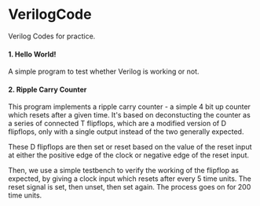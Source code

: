 # VerilogCode
Verilog Codes for practice. 

#### 1. Hello World! 
A simple program to test whether Verilog is working or not. 

#### 2. Ripple Carry Counter 
This program implements a ripple carry counter - a simple 4 bit up counter which resets after a given time. 
It's based on deconstucting the counter as a series of connected T flipflops, which are a modified version of D flipflops, only with a single output instead of the two generally expected. 

These D flipflops are then set or reset based on the value of the reset input at either the positive edge of the clock or negative edge of the reset input. 

Then, we use a simple testbench to verify the working of the flipflop as expected, by giving a clock input which resets after every 5 time units. The reset signal is set, then unset, then set again. The process goes on for 200 time units. 
